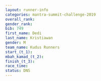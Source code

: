 ```yaml
---
layout: runner-info 
categories: mantra-summit-challenge-2019 
overall_rank:
gender_rank:
bib: 749
first_name: Dedi
last_name: Kristiawan
gender: M
team_name: Kudus Runners
start_(t_1): 
mbah_kamad_(t_2): 
finish_(t_3): 
race_time: 
status: DNS
---
```

